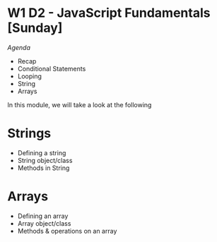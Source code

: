 # W1 D2 - JavaScript Fundamentals [Sunday] 

*Agenda*

- Recap
- Conditional Statements
- Looping
- String
- Arrays


In this module, we will take a look at the following

# Strings

 - Defining a string
 - String object/class
 - Methods in String
    
# Arrays

 - Defining an array
 - Array object/class
 - Methods & operations on an array
